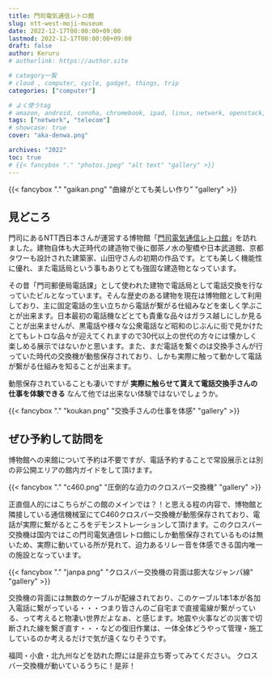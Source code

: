 ```yaml
---
title: 門司電気通信レトロ館
slug: ntt-west-moji-museum
date: 2022-12-17T00:00:00+09:00
lastmod: 2022-12-17T00:00:00+09:00
draft: false
author: Keruru
# authorlink: https://author.site

# category一覧
# cloud , computer, cycle, gadget, things, trip
categories: ["computer"]

# よく使うtag
# amazon, android, conoha, chromebook, ipad, linux, network, openstack, 
tags: ["network", "telecom"]
# showcase: true
cover: "aka-denwa.png"

archives: "2022"
toc: true
# {{< fancybox "." "photos.jpeg" "alt text" "gallery" >}}
---
```


{{< fancybox "." "gaikan.png" "曲線がとても美しい作り" "gallery" >}}

## 見どころ
門司にあるNTT西日本さんが運営する博物館「[門司電気通信レトロ館](https://www.ntt-west.co.jp/kyushu/moji/)」を訪れました。建物自体も大正時代の建造物で後に御茶ノ水の聖橋や日本武道館、京都タワーも設計された建築家、山田守さんの初期の作品です。とても美しく機能性に優れ、また電話局という事もありとても強固な建造物となっています。

その昔「門司郵便局電話課」として使われた建物で電話局として電話交換を行なっていたビルとなっています。そんな歴史のある建物を現在は博物館として利用しており、主に固定電話の生い立ちから電話が繋がる仕組みなどを楽しく学ぶことが出来ます。日本最初の電話機などとても貴重な品々はガラス越しにしか見ることが出来ませんが、黒電話や様々な公衆電話など昭和のじぶんに街で見かけたとてもレトロな品々が迎えてくれますので30代以上の世代の方々には懐かしく楽しめる展示ではないかと思います。また、まだ電話を繋ぐのは交換手さんが行っていた時代の交換機が動態保存されており、しかも実際に触って動かして電話が繋がる仕組みを知ることが出来ます。

動態保存されていることも凄いですが **実際に触らせて貰えて電話交換手さんの仕事を体験できる** なんて他では出来ない体験ではないでしょうか。

{{< fancybox "." "koukan.png" "交換手さんの仕事を体感" "gallery" >}}

## ぜひ予約して訪問を
博物館への来館について予約は不要ですが、電話予約することで常設展示とは別の非公開エリアの館内ガイドをして頂けます。

{{< fancybox "." "c460.png" "圧倒的な迫力のクロスバー交換機" "gallery" >}}

正直個人的にはこちらがこの館のメインでは？！と思える程の内容で、博物館と隣接している通信機械室にてC460クロスバー交換機が動態保存されており、電話が実際に繋がるところをデモンストレーションして頂けます。このクロスバー交換機は国内ではこの門司電気通信レトロ館にしか動態保存されているものは無いため、実際に動いている所が見れて、迫力あるリレー音を体感できる国内唯一の施設となっています。

{{< fancybox "." "janpa.png" "クロスバー交換機の背面は膨大なジャンパ線" "gallery" >}}

交換機の背面には無数のケーブルが配線されており、このケーブル1本1本が各加入電話に繋がっている・・・つまり皆さんのご自宅まで直接電線が繋がっている、って考えると物凄い世界だよなぁ、と感じます。地震や火事などの災害で切断された線を繋ぎ直す・・・などの復旧作業は、一体全体どうやって管理・施工しているのか考えるだけで気が遠くなりそうです。

福岡・小倉・北九州などを訪れた際には是非立ち寄ってみてください。
クロスバー交換機が動いているうちに！是非！
